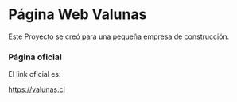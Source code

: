 # Página Web Valunas

Este Proyecto se creó para una pequeña empresa de construcción.

### Página oficial

El link oficial es:

https://valunas.cl
